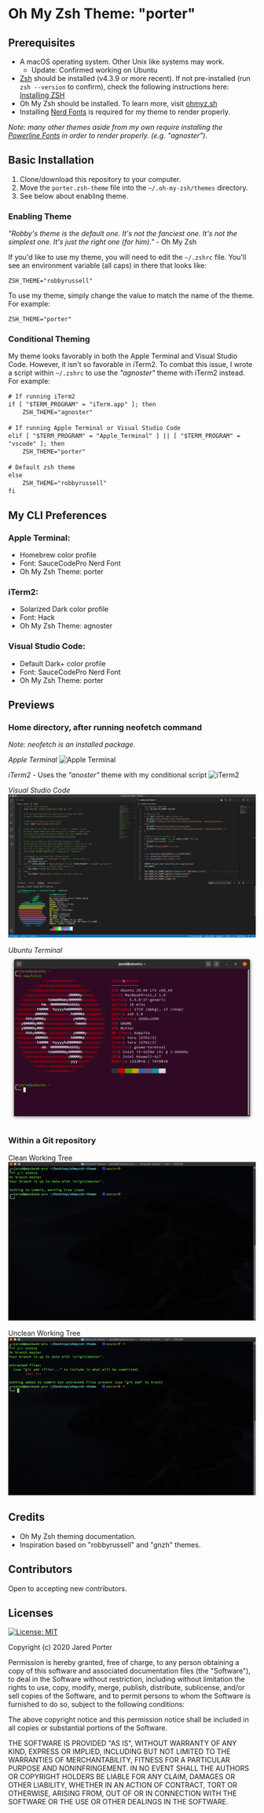 # Oh My Zsh Theme: "porter"

## Prerequisites

* A macOS operating system. Other Unix like systems may work.
    * Update: Confirmed working on Ubuntu
* [Zsh](https://www.zsh.org) should be installed (v4.3.9 or more recent). If not pre-installed (run `zsh --version` to confirm), check the following instructions here: [Installing ZSH](https://github.com/ohmyzsh/ohmyzsh/wiki/Installing-ZSH)
* Oh My Zsh should be installed. To learn more, visit [ohmyz.sh](https://ohmyz.sh)
* Installing [Nerd Fonts](https://www.nerdfonts.com/) is required for my theme to render properly. 

_Note: many other themes aside from my own require installing the [Powerline Fonts](https://github.com/powerline/fonts) in order to render properly. (e.g. "agnoster")._

## Basic Installation
1. Clone/download this repository to your computer.
2. Move the `porter.zsh-theme` file into the `~/.oh-my-zsh/themes` directory.
3. See below about enabling theme.


### Enabling Theme

_"Robby's theme is the default one. It's not the fanciest one. It's not the simplest one. It's just the right one (for him)."_ - Oh My Zsh

If you'd like to use my theme, you will need to edit the `~/.zshrc` file. You'll see an environment variable (all caps) in there that looks like:

```shell
ZSH_THEME="robbyrussell"
```

To use my theme, simply change the value to match the name of the theme. For example:

```shell
ZSH_THEME="porter"
```

### Conditional Theming
My theme looks favorably in both the Apple Terminal and Visual Studio Code.  However, it isn't so favorable in iTerm2. To combat this issue, I wrote a script within `~/.zshrc` to use the _"agnoster"_ theme with iTerm2 instead. For example:

```shell
# If running iTerm2
if [ "$TERM_PROGRAM" = "iTerm.app" ]; then
    ZSH_THEME="agnoster"

# If running Apple Terminal or Visual Studio Code
elif [ "$TERM_PROGRAM" = "Apple_Terminal" ] || [ "$TERM_PROGRAM" = "vscode" ]; then 
    ZSH_THEME="porter"

# Default zsh theme
else
    ZSH_THEME="robbyrussell" 
fi
```

## My CLI Preferences

### Apple Terminal:
* Homebrew color profile
* Font: SauceCodePro Nerd Font
* Oh My Zsh Theme: porter

### iTerm2:
* Solarized Dark color profile
* Font: Hack
* Oh My Zsh Theme: agnoster

### Visual Studio Code:
* Default Dark+ color profile
* Font: SauceCodePro Nerd Font
* Oh My Zsh Theme: porter

## Previews

### Home directory, after running neofetch command
_Note: neofetch is an installed package._

_Apple Terminal_
![Apple Terminal](./images/term.png)

_iTerm2_ - Uses the _"anoster"_ theme with my conditional script
![iTerm2](./images/iterm.png)

_Visual Studio Code_
![Visual Studio](./images/vscode.png)

_Ubuntu Terminal_
![Ubuntu](./images/ubuntu.png)

### Within a Git repository

Clean Working Tree
![Clean Working Tree](./images/term-git-clean.png)

Unclean Working Tree
![Unclean Working Tree](./images/term-git-dirty.png)

## Credits
* Oh My Zsh theming documentation.
* Inspiration based on "robbyrussell" and "gnzh" themes.

## Contributors
Open to accepting new contributors.

## Licenses
[![License: MIT](https://img.shields.io/badge/License-MIT-yellow.svg)](https://opensource.org/licenses/MIT)

Copyright (c) 2020 Jared Porter

Permission is hereby granted, free of charge, to any person obtaining a copy of this software and associated documentation files (the "Software"), to deal in the Software without restriction, including without limitation the rights to use, copy, modify, merge, publish, distribute, sublicense, and/or sell copies of the Software, and to permit persons to whom the Software is furnished to do so, subject to the following conditions:

The above copyright notice and this permission notice shall be included in all copies or substantial portions of the Software.

THE SOFTWARE IS PROVIDED "AS IS", WITHOUT WARRANTY OF ANY KIND, EXPRESS OR IMPLIED, INCLUDING BUT NOT LIMITED TO THE WARRANTIES OF MERCHANTABILITY, FITNESS FOR A PARTICULAR PURPOSE AND NONINFRINGEMENT. IN NO EVENT SHALL THE AUTHORS OR COPYRIGHT HOLDERS BE LIABLE FOR ANY CLAIM, DAMAGES OR OTHER LIABILITY, WHETHER IN AN ACTION OF CONTRACT, TORT OR OTHERWISE, ARISING FROM, OUT OF OR IN CONNECTION WITH THE SOFTWARE OR THE USE OR OTHER DEALINGS IN THE SOFTWARE.
